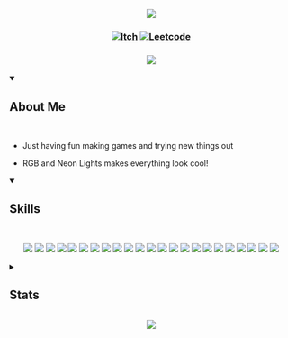  <!-- Top Banner -->

<p align="center">
<img src="https://capsule-render.vercel.app/api?type=waving&color=1a1b27&height=210&section=header&text=Hi%20There,%20I'm%20Lex&fontColor=ffffff&fontAlignY=45&reversal=true"/>
</p>

<!-- Links -->

### <p align="center"> [![Itch](https://img.shields.io/badge/-itch.io-1a1b27?style=for-the-badge)](https://mynameslex.itch.io/) [![Leetcode](https://img.shields.io/badge/-leetcode-1a1b27?style=for-the-badge)](https://leetcode.com/u/MyNamesLex/)</p>

### <p align="center"> <a href="https://github.com/DenverCoder1/readme-typing-svg"><img src="https://readme-typing-svg.herokuapp.com/?lines=Game+Programmer;&font=Fira%20Code&center=true&color=1a1b27"></a></p>

<!-- About Me -->

<details open>
<summary><h2>About Me</h2></summary>

<br/>

* Just having fun making games and trying new things out

* RGB and Neon Lights makes everything look cool!

</details>

<!-- Skills -->

<details open>
<summary><h2>Skills</h2></summary>

<br>

<div align="center">

<img src="https://img.shields.io/badge/-Unity-1a1b27"/> <img src="https://img.shields.io/badge/-Unreal Engine 5-1a1b27"/>
<img src="https://img.shields.io/badge/-Crayta-1a1b27" />
<img src="https://img.shields.io/badge/-C%2B%2B-1a1b27"/>
<img src="https://img.shields.io/badge/-Blueprint-1a1b27"/>
<img src="https://img.shields.io/badge/-C%23-1a1b27"/>
<img src="https://img.shields.io/badge/-Python-1a1b27"/>
<img src="https://img.shields.io/badge/-Lua-1a1b27"/>
<img src="https://img.shields.io/badge/-Processing-1a1b27"/>
<img src="https://img.shields.io/badge/-OpenGL-1a1b27"/>
<img src="https://img.shields.io/badge/-GLSL-1a1b27"/>
<img src="https://img.shields.io/badge/-Blender-1a1b27"/>
<img src="https://img.shields.io/badge/-Audacity-1a1b27"/>
<img src="https://img.shields.io/badge/-Gimp-1a1b27"/>
<img src="https://img.shields.io/badge/-OBS-1a1b27"/>
<img src="https://img.shields.io/badge/-Movie%20Studio%2016-1a1b27"/>
<img src="https://img.shields.io/badge/-Bosca%20Ceoil-1a1b27"/>
<img src="https://img.shields.io/badge/-Aesprite-1a1b27"/>
<img src="https://img.shields.io/badge/-SFXR-1a1b27"/>
<img src="https://img.shields.io/badge/-Git-1a1b27"/>
<img src="https://img.shields.io/badge/-Markdown-1a1b27"/>
<img src="https://img.shields.io/badge/-Jira-1a1b27"/>
<img src="https://img.shields.io/badge/-Trello-1a1b27"/>

</div>

</details> 

<!-- Stats -->

<details>
<summary><h2>Stats</h2></summary>

<br/>

<div align="left">

<h3> Visits </h3>

![Visits](https://komarev.com/ghpvc/?username=MyNamesLex&color=1a1b27)

<h3> Trophies </h3>

[![trophy](https://github-profile-trophy.vercel.app/?username=MyNamesLex&theme=tokyonight&no-bg=true&no-frame=true&column=3)](https://github.com/ryo-ma/github-profile-trophy)

<h3> GitHub Profile Stats </h3>

![Anurag's GitHub stats](https://github-readme-stats.vercel.app/api?username=mynameslex&show_icons=true&theme=tokyonight&hide_border=true)

![Top Langs](https://github-readme-stats.vercel.app/api/top-langs/?username=mynameslex&langs_count=5&layout=compact&hide_border=true&theme=tokyonight&hide=ren'py)

<h3> Activity Graph </h3>

[![Ashutosh's github activity graph](https://github-readme-activity-graph.vercel.app/graph?username=MyNamesLex&theme=tokyo-night)](https://github.com/ashutosh00710/github-readme-activity-graph)

</div>

</details>

<!-- Footer -->
<p align="center">
  <img src="https://capsule-render.vercel.app/api?type=waving&color=1a1b27&height=110&section=footer&animation=twinkling&reversal=true"/>
</p>
